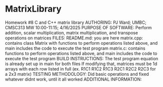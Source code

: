 # MatrixLibrary
Homework #8 C and C++ matrix library
AUTHORING:
        PJ Ward; UMBC; CMSC313 MW 10:00-11:15; 4/16/2025
PURPOSE OF SOFTWARE:
        Perform addition, scalar multiplication, matrix multiplication, and transpose operations on matrices
FILES:
        README.md: you are here
        matrix.cpp: contains class Matrix with functions to perform operations listed above, and main includes the code to execute the test program
        matrix.c: contains functions to perform operations listed above, and main includes the code to execute the test program
BUILD INSTRUCTIONS:
        The test program equation is already set up in main for both files
        If modifying that, matrices must be 1d arrays with each row listed in full (ex. R1C1 R1C2 R1C3 R2C1 R2C2 R2C3 for a 2x3 matrix)
TESTING METHODOLOGY:
        Did basic operations and fixed whatever didnt work, until it all worked
ADDITIONAL INFORMATION:
